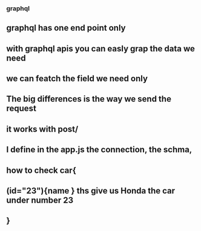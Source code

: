 ### graphql
## graphql has one end point only 
## with graphql apis you can easly grap the data we need 
## we can featch the field we need only
## The big differences is the way we send the request 
## it works with post/
## I define in the app.js the connection, the schma, 
## how to check car{
##          (id="23"){name } ths give us Honda the car under number 23
## }
